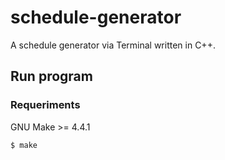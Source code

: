 # schedule-generator
A schedule generator via Terminal written in C++.

## Run program

### Requeriments

GNU Make >= 4.4.1

```sh
$ make
```
